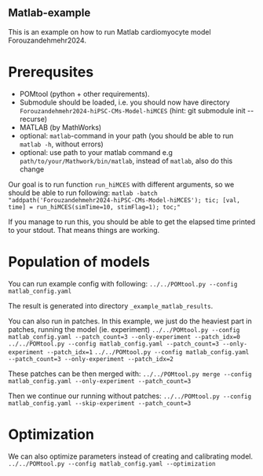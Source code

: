 ## Matlab-example
This is an example on how to run Matlab cardiomyocyte model Forouzandehmehr2024.

# Prerequsites
- POMtool (python + other requirements).
- Submodule should be loaded, i.e. you should now have directory `Forouzandehmehr2024-hiPSC-CMs-Model-hiMCES` (hint: git submodule init --recurse)
- MATLAB (by MathWorks)
- optional: `matlab`-command in your path (you should be able to run `matlab -h`, without errors)
- optional: use path to your matlab command e.g `path/to/your/Mathwork/bin/matlab`, instead of `matlab`, also do this change 

Our goal is to run function `run_hiMCES` with different arguments, so we should be able to run following:
`matlab -batch "addpath('Forouzandehmehr2024-hiPSC-CMs-Model-hiMCES'); tic; [val, time] = run_hiMCES(simTime=10, stimFlag=1); toc;"`

If you manage to run this, you should be able to get the elapsed time printed to your stdout. That means things are working.

# Population of models
You can run example config with following:
`../../POMtool.py --config matlab_config.yaml`

The result is generated into directory `_example_matlab_results`.

You can also run in patches. In this example, we just do the heaviest part in patches, running the model (ie. experiment)
`../../POMtool.py --config matlab_config.yaml --patch_count=3 --only-experiment --patch_idx=0`
`../../POMtool.py --config matlab_config.yaml --patch_count=3 --only-experiment --patch_idx=1`
`../../POMtool.py --config matlab_config.yaml --patch_count=3 --only-experiment --patch_idx=2`

These patches can be then merged with:
`../../POMtool.py merge --config matlab_config.yaml --only-experiment --patch_count=3`

Then we continue our running without patches:
`../../POMtool.py --config matlab_config.yaml --skip-experiment --patch_count=3`

# Optimization
We can also optimize parameters instead of creating and calibrating model. 
`../../POMtool.py --config matlab_config.yaml --optimization`
